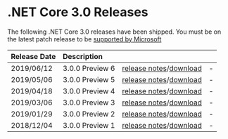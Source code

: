 # .NET Core 3.0 Releases

The following .NET Core 3.0 releases have been shipped. You must be on the latest patch release to be [supported by Microsoft](../../microsoft-support.md)

| Release Date | Description |  |  |
| :-- | :-- | :--: | :-- |
| 2019/06/12 | 3.0.0 Preview 6 | [release notes](./preview/3.0.0-preview6.md)/[download](./preview/3.0.0-preview6-download.md) | - |
| 2019/05/06 | 3.0.0 Preview 5 | [release notes](./preview/3.0.0-preview5.md)/[download](./preview/3.0.0-preview5-download.md) | - |
| 2019/04/18 | 3.0.0 Preview 4 | [release notes](./preview/3.0.0-preview4.md)/[download](./preview/3.0.0-preview4-download.md) | - |
| 2019/03/06 | 3.0.0 Preview 3 | [release notes](./preview/3.0.0-preview3.md)/[download](./preview/3.0.0-preview3-download.md) | - |
| 2019/01/29 | 3.0.0 Preview 2 | [release notes](./preview/3.0.0-preview2.md)/[download](./preview/3.0.0-preview2-download.md) | - |
| 2018/12/04 | 3.0.0 Preview 1 | [release notes](./preview/3.0.0-preview1.md)/[download](./preview/3.0.0-preview1-download.md) | - |
